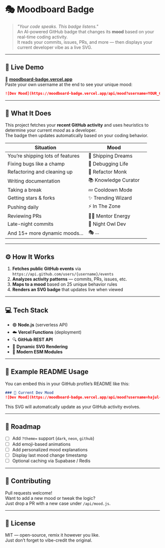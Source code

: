 # 🎭 Moodboard Badge

> *"Your code speaks. This badge listens."*  
> An AI-powered GitHub badge that changes its **mood** based on your real-time coding activity.  
> It reads your commits, issues, PRs, and more — then displays your current developer vibe as a live SVG.

---

## 🌈 Live Demo

🔗 **[moodboard-badge.vercel.app](https://moodboard-badge.vercel.app/api/mood?username=hajul-dhanish)**  
Paste your own username at the end to see your unique mood:

```md
![Dev Mood](https://moodboard-badge.vercel.app/api/mood?username=YOUR_GITHUB_USERNAME)
```

---

## 🧠 What It Does

This project fetches your **recent GitHub activity** and uses heuristics to determine your current *mood* as a developer.  
The badge then updates automatically based on your coding behavior.

| Situation | Mood ||
|------------|------|-------|
| You’re shipping lots of features | 🚀 Shipping Dreams |
| Fixing bugs like a champ | 🧩 Debugging Life |
| Refactoring and cleaning up | 🧹 Refactor Monk |
| Writing documentation | 📚 Knowledge Curator |
| Taking a break | 💤 Cooldown Mode |
| Getting stars & forks | ✨ Trending Wizard |
| Pushing daily | ⚡ In The Zone |
| Reviewing PRs | 🧑‍🏫 Mentor Energy |
| Late-night commits | 🌙 Night Owl Dev |
| And 15+ more dynamic moods… | 🎭 ... |

---

## ⚙️ How It Works

1. **Fetches public GitHub events** via  
   `https://api.github.com/users/{username}/events`
2. **Analyzes activity patterns** — commits, PRs, issues, etc.
3. **Maps to a mood** based on 25 unique behavior rules
4. **Renders an SVG badge** that updates live when viewed

---

## 💻 Tech Stack

- 🟢 **Node.js** (serverless API)
- ☁️ **Vercel Functions** (deployment)
- 🔍 **GitHub REST API**
- 🎨 **Dynamic SVG Rendering**
- 🧩 **Modern ESM Modules**

---
## 🧩 Example README Usage

You can embed this in your GitHub profile’s README like this:

```md
### 💫 Current Dev Mood
![Dev Mood](https://moodboard-badge.vercel.app/api/mood?username=hajul-dhanish)
```

This SVG will automatically update as your GitHub activity evolves.

---

## 🔮 Roadmap

- [ ] Add `?theme=` support (`dark`, `neon`, `github`)
- [ ] Add emoji-based animations
- [ ] Add personalized mood explanations
- [ ] Display last mood change timestamp
- [ ] Optional caching via Supabase / Redis

---

## 🤝 Contributing

Pull requests welcome!  
Want to add a new mood or tweak the logic?  
Just drop a PR with a new case under `/api/mood.js`.

---

## 🪩 License

MIT — open-source, remix it however you like.  
Just don’t forget to vibe-credit the original.
